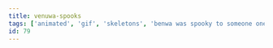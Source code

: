 ```yaml
---
title: venuwa-spooks
tags: ['animated', 'gif', 'skeletons', 'benwa was spooky to someone one single time and they never forgave him', 'benwa']
id: 79
---
```

    